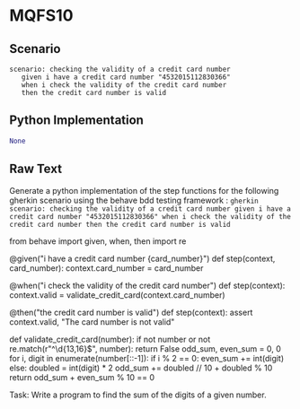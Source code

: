 # MQFS10
## Scenario
```gherkin
scenario: checking the validity of a credit card number 
   given i have a credit card number "4532015112830366" 
   when i check the validity of the credit card number 
   then the credit card number is valid
```


## Python Implementation
```python
None
```


## Raw Text
Generate a python implementation of the step functions for the following gherkin scenario using the behave bdd testing framework : ```gherkin scenario: checking the validity of a credit card number given i have a credit card number "4532015112830366" when i check the validity of the credit card number then the credit card number is valid ```



from behave import given, when, then
import re

@given("i have a credit card number {card_number}")
def step(context, card_number):
    context.card_number = card_number

@when("i check the validity of the credit card number")
def step(context):
    context.valid = validate_credit_card(context.card_number)

@then("the credit card number is valid")
def step(context):
    assert context.valid, "The card number is not valid"

def validate_credit_card(number):
    if not number or not re.match(r"^\d{13,16}$", number):
        return False
    odd_sum, even_sum = 0, 0
    for i, digit in enumerate(number[::-1]):
        if i % 2 == 0:
            even_sum += int(digit)
        else:
            doubled = int(digit) * 2
            odd_sum += doubled // 10 + doubled % 10
    return odd_sum + even_sum % 10 == 0

Task: Write a program to find the sum of the digits of a given number.
